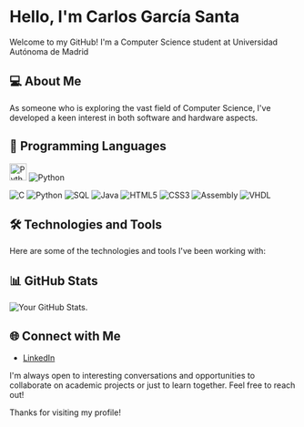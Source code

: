 # Hello, I'm Carlos García Santa

Welcome to my GitHub! I'm a Computer Science student at Universidad Autónoma de Madrid

## 💻 About Me

As someone who is exploring the vast field of Computer Science, I've developed a keen interest in both software and hardware aspects. 

## 🚀 Programming Languages

<img src="https://s3.dualstack.us-east-2.amazonaws.com/pythondotorg-assets/media/files/python-logo-only.svg" width="30" height="30" alt="Python Logo"/> ![Python](https://img.shields.io/badge/-Python-3776AB?style=for-the-badge&logo=python&logoColor=white)

![C](https://img.shields.io/badge/-C-A8B9CC?style=for-the-badge&logo=c&logoColor=blue)
![Python](https://img.shields.io/badge/-Python-3776AB?style=for-the-badge&logo=python&logoColor=yellow)
![SQL](https://img.shields.io/badge/-SQL-4479A1?style=for-the-badge&logo=sql&logoColor=blue)
![Java](https://img.shields.io/badge/-Java-007396?style=for-the-badge&logo=java&logoColor=white)
![HTML5](https://img.shields.io/badge/-HTML5-E34F26?style=for-the-badge&logo=html5&logoColor=white)
![CSS3](https://img.shields.io/badge/-CSS3-1572B6?style=for-the-badge&logo=css3&logoColor=white)
![Assembly](https://img.shields.io/badge/-Assembly-00599C?style=for-the-badge&logo=generic&logoColor=white)
![VHDL](https://img.shields.io/badge/-VHDL-00599C?style=for-the-badge&logo=generic&logoColor=white)

## 🛠 Technologies and Tools

Here are some of the technologies and tools I've been working with:


## 📊 GitHub Stats

![Your GitHub Stats](https://github-readme-stats.vercel.app/api?username=santacg&show_icons=true&theme=radical).

## 🌐 Connect with Me

- [LinkedIn](your-LinkedIn-link)

I'm always open to interesting conversations and opportunities to collaborate on academic projects or just to learn together. Feel free to reach out!

Thanks for visiting my profile!
